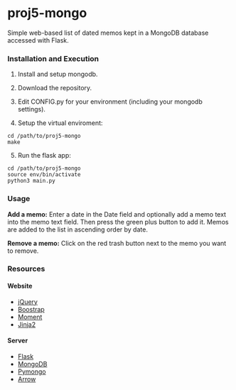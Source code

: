 # proj5-mongo
Simple web-based list of dated memos kept in a MongoDB database accessed with Flask.


### Installation and Execution

1) Install and setup mongodb.

2) Download the repository.

3) Edit CONFIG.py for your environment (including your mongodb settings).

4) Setup the virtual enviroment:
```shell
cd /path/to/proj5-mongo
make
```

5) Run the flask app:
```shell
cd /path/to/proj5-mongo
source env/bin/activate
python3 main.py
```

### Usage

**Add a memo:** Enter a date in the Date field and optionally add a memo text into the memo text field. Then press the green plus button to add it. Memos are added to the list in ascending order by date.

**Remove a memo:** Click on the red trash button next to the memo you want to remove.


### Resources

#### Website

- [jQuery](https://jquery.com/)
- [Boostrap](http://getbootstrap.com/)
- [Moment](http://momentjs.com/)
- [Jinja2](http://jinja.pocoo.org/)

#### Server

- [Flask](http://flask.pocoo.org/)
- [MongoDB](https://www.mongodb.org/)
- [Pymongo](https://api.mongodb.org/python/current/)
- [Arrow](http://crsmithdev.com/arrow/)
